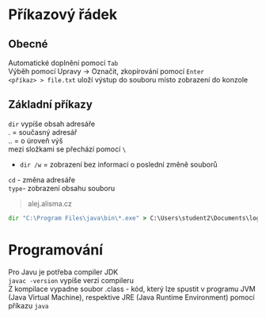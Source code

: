 
# Příkazový řádek

## Obecné

Automatické doplnění pomocí `Tab`\
Výběh pomocí Upravy -> Označit, zkopírování pomocí `Enter`\
`<příkaz> > file.txt` uloží výstup do souboru místo zobrazení do konzole

## Základní příkazy

`dir` vypíše obsah adresáře\
. = současný adresář\
.. = o úroveň výš\
mezi složkami se přechází pomocí `\`
- `dir /w` = zobrazení bez informací o poslední změně souborů

`cd` - změna adresáře\
`type`- zobrazení obsahu souboru

> alej.alisma.cz

```bat
dir "C:\Program Files\java\bin\*.exe" > C:\Users\student2\Documents\log.txt
```

# Programování

Pro Javu je potřeba compiler JDK\
`javac -version` vypíše verzi compileru\
Z kompilace vypadne soubor .class - kód, který lze spustit v programu JVM (Java Virtual Machine), respektive JRE (Java Runtime Environment) pomocí příkazu `java`

